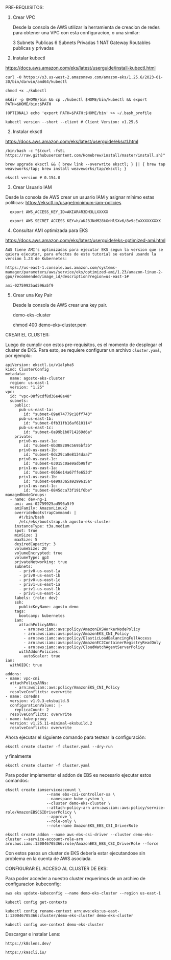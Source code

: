 PRE-REQUISITOS:

1. Crear VPC

    Desde la consola de AWS utilizar la herramienta de creacion de redes para obtener una VPC con esta configuracion, o una similar:

    3 Subnets Publicas
    6 Subnets Privadas
    1 NAT Gateway
    Routables publicas y privadas


2. Instalar kubectl

https://docs.aws.amazon.com/eks/latest/userguide/install-kubectl.html

    curl -O https://s3.us-west-2.amazonaws.com/amazon-eks/1.25.6/2023-01-30/bin/darwin/amd64/kubectl

    chmod +x ./kubectl

    mkdir -p $HOME/bin && cp ./kubectl $HOME/bin/kubectl && export PATH=$HOME/bin:$PATH

    (OPTIONAL) echo 'export PATH=$PATH:$HOME/bin' >> ~/.bash_profile

    kubectl version --short --client # Client Version: v1.25.6


2. Instalar eksctl

https://docs.aws.amazon.com/eks/latest/userguide/eksctl.html

    /bin/bash -c "$(curl -fsSL https://raw.githubusercontent.com/Homebrew/install/master/install.sh)"

    brew upgrade eksctl && { brew link --overwrite eksctl; } || { brew tap weaveworks/tap; brew install weaveworks/tap/eksctl; }

    eksctl version # 0.154.0


3. Crear Usuario IAM

 Desde la consola de AWS crear un usuario IAM y asignar mínimo estas políticas: https://eksctl.io/usage/minimum-iam-policies

      export AWS_ACCESS_KEY_ID=AKIAR4R3DH3LLXXXXX
      
      export AWS_SECRET_ACCESS_KEY=h/aKJ3JNdM28kGnHlSXv6/8v9cEuXXXXXXXXX

4. Consultar AMI optimizada para EKS

https://docs.aws.amazon.com/eks/latest/userguide/eks-optimized-ami.html

    AWS tiene AMI's optimizadas para ejecutar EKS segun la version que se quiera ejecutar, para efectos de este tutorial se estará usando la versión 1.23 de Kubernetes:

    https://us-east-1.console.aws.amazon.com/systems-manager/parameters/aws/service/eks/optimized-ami/1.23/amazon-linux-2-gpu/recommended/image_id/description?region=us-east-1#

    ami-02759925ad596a5f9

5. Crear una Key Pair

    Desde la consola de AWS crear una key pair.

    demo-eks-cluster

    chmod 400 demo-eks-cluster.pem


CREAR EL CLUSTER:

Luego de cumplir con estos pre-requisitos, es el momento de desplegar el cluster de EKS. Para esto, se requiere configurar un archivo `cluster.yaml`, por ejemplo:

    apiVersion: eksctl.io/v1alpha5
    kind: ClusterConfig
    metadata:
      name: agosto-eks-cluster
      region: us-east-1
      version: "1.25"
    vpc:
      id: "vpc-08f9cdf8d36e48a48"
      subnets:
        public:
          pub-us-east-1a:
            id: "subnet-09a074779c18ff743"
          pub-us-east-1b:
            id: "subnet-0fb31fb16af610114"
          pub-us-east-1c:
            id: "subnet-0a99b1b0714269d6a"
        private:
          priv0-us-east-1a: 
            id: "subnet-0b308209c5695bf3b"
          priv0-us-east-1b: 
            id: "subnet-0dc29ca8e8134daa7"
          priv0-us-east-1c: 
            id: "subnet-03015c0ae9adb98f8"
          priv1-us-east-1a: 
            id: "subnet-0656e14a67ffe653d"
          priv1-us-east-1b: 
            id: "subnet-0e99a3a5a9299615a"
          priv1-us-east-1c: 
            id: "subnet-0845dca73f191f6be"
    managedNodeGroups:
      - name: dev-ng-1
        ami: ami-02759925ad596a5f9
        amiFamily: AmazonLinux2
        overrideBootstrapCommand: |
          #!/bin/bash
          /etc/eks/bootstrap.sh agosto-eks-cluster
        instanceType: t3a.medium
        spot: true
        minSize: 1
        maxSize: 5
        desiredCapacity: 3
        volumeSize: 20
        volumeEncrypted: true
        volumeType: gp3
        privateNetworking: true
        subnets:
          - priv0-us-east-1a
          - priv0-us-east-1b
          - priv0-us-east-1c
          - priv1-us-east-1a
          - priv1-us-east-1b
          - priv1-us-east-1c
        labels: {role: dev}
        ssh:
          publicKeyName: agosto-demo
        tags:
          bootcamp: kubernetes
        iam:
          attachPolicyARNs:
            - arn:aws:iam::aws:policy/AmazonEKSWorkerNodePolicy
            - arn:aws:iam::aws:policy/AmazonEKS_CNI_Policy
            - arn:aws:iam::aws:policy/ElasticLoadBalancingFullAccess
            - arn:aws:iam::aws:policy/AmazonEC2ContainerRegistryReadOnly
            - arn:aws:iam::aws:policy/CloudWatchAgentServerPolicy
          withAddonPolicies:
            autoScaler: true
    iam:
      withOIDC: true
    
    addons:
    - name: vpc-cni
      attachPolicyARNs:
        - arn:aws:iam::aws:policy/AmazonEKS_CNI_Policy
      resolveConflicts: overwrite
    - name: coredns
      version: v1.9.3-eksbuild.5
      configurationValues: |-
        replicaCount: 2
      resolveConflicts: overwrite
    - name: kube-proxy
      version: v1.25.11-minimal-eksbuild.2
      resolveConflicts: overwrite


Ahora ejecutar el siguiente comando para testear la configuración:

    eksctl create cluster -f cluster.yaml --dry-run

y finalmente

    eksctl create cluster -f cluster.yaml

Para poder implementar el addon de EBS es necesario ejecutar estos comandos:

    eksctl create iamserviceaccount \
                      --name ebs-csi-controller-sa \
                      --namespace kube-system \
                      --cluster demo-eks-cluster \
                      --attach-policy-arn arn:aws:iam::aws:policy/service-role/AmazonEBSCSIDriverPolicy \
                      --approve \
                      --role-only \
                      --role-name AmazonEKS_EBS_CSI_DriverRole

    eksctl create addon --name aws-ebs-csi-driver --cluster demo-eks-cluster --service-account-role-arn arn:aws:iam::130046705366:role/AmazonEKS_EBS_CSI_DriverRole --force

Con estos pasos un cluster de EKS debería estar ejecutandose sin problema en la cuenta de AWS asociada.


CONFIGURAR EL ACCESO AL CLUSTER DE EKS:

Para poder acceder a nuestro cluster requerimos de un archivo de configuracion kubeconfig:

    aws eks update-kubeconfig --name demo-eks-cluster --region us-east-1

    kubectl config get-contexts

    kubectl config rename-context arn:aws:eks:us-east-1:130046705366:cluster/demo-eks-cluster demo-eks-cluster

    kubectl config use-context demo-eks-cluster


Descargar e instalar Lens:

    https://k8slens.dev/

    https://k9scli.io/
